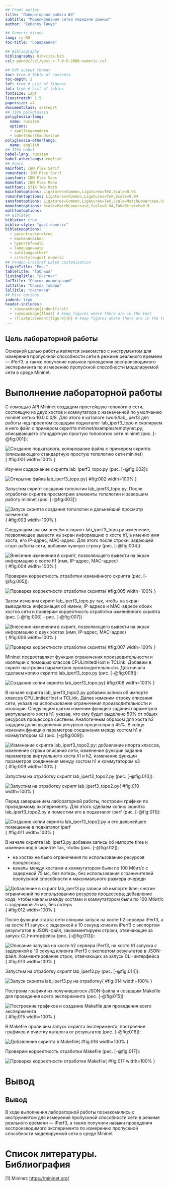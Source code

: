 ```yaml
---
## Front matter
title: "Лабораторная работа №3"
subtitle: "Моделирование сетей передачи данных"
author: "Еюбоглу Тимур"

## Generic otions
lang: ru-RU
toc-title: "Содержание"

## Bibliography
bibliography: bib/cite.bib
csl: pandoc/csl/gost-r-7-0-5-2008-numeric.csl

## Pdf output format
toc: true # Table of contents
toc-depth: 2
lof: true # List of figures
lot: true # List of tables
fontsize: 12pt
linestretch: 1.5
papersize: a4
documentclass: scrreprt
## I18n polyglossia
polyglossia-lang:
  name: russian
  options:
  - spelling=modern
  - babelshorthands=true
polyglossia-otherlangs:
  name: english
## I18n babel
babel-lang: russian
babel-otherlangs: english
## Fonts
mainfont: IBM Plex Serif
romanfont: IBM Plex Serif
sansfont: IBM Plex Sans
monofont: IBM Plex Mono
mathfont: STIX Two Math
mainfontoptions: Ligatures=Common,Ligatures=TeX,Scale=0.94
romanfontoptions: Ligatures=Common,Ligatures=TeX,Scale=0.94
sansfontoptions: Ligatures=Common,Ligatures=TeX,Scale=MatchLowercase,Scale=0.94
monofontoptions: Scale=MatchLowercase,Scale=0.94,FakeStretch=0.9
mathfontoptions:
## Biblatex
biblatex: true
biblio-style: "gost-numeric"
biblatexoptions:
  - parentracker=true
  - backend=biber
  - hyperref=auto
  - language=auto
  - autolang=other*
  - citestyle=gost-numeric
## Pandoc-crossref LaTeX customization
figureTitle: "Рис."
tableTitle: "Таблица"
listingTitle: "Листинг"
lofTitle: "Список иллюстраций"
lotTitle: "Список таблиц"
lolTitle: "Листинги"
## Misc options
indent: true
header-includes:
  - \usepackage{indentfirst}
  - \usepackage{float} # keep figures where there are in the text
  - \floatplacement{figure}{H} # keep figures where there are in the text
---
```


## Цель лабораторной работы

Основной целью работы является знакомство с инструментом для измерения пропускной способности 
сети в режиме реального времени — iPerf3, а также получение навыков проведения воспроизводимого 
эксперимента по измерению пропускной способности моделируемой сети в среде Mininet.

# Выполнение лабораторной работы

С помощью API Mininet создадим простейшую топологию сети, состоящую из двух хостов и коммутатора  с назначенной по умолчанию mininet сетью 10.0.0.0/8. Для этого в каталоге /work/lab_iperf3 для 
работы над проектом создадим подкаталог lab_iperf3_topo и скопируем в него файл с примером скрипта mininet/examples/emptynet.py, описывающего стандартную простую топологию сети mininet (рис. [-@fig:001]):

![Создание подкаталога, копирование файла с примером скрипта (описывающего стандартную простую топологию сети mininet)](image/01.PNG){ #fig:001 width=100%  }

Изучим содержание скрипта lab_iperf3_topo.py (рис. [-@fig:002]):

![Открытие файла lab_iperf3_topo.py](image/02.PNG){ #fig:002 width=100%  }

Запустим скрипт создания топологии lab_iperf3_topo.py. После отработки скрипта просмотрим  элементы топологии и завершим работу mininet (рис. [-@fig:003]):

![Запуск скрипта создания топологии и дальнейший просмотр элементов](image/03.PNG){ #fig:003 width=100%  }

Следующим шагом внесём в скрипт lab_iperf3_topo.py изменение, позволяющее вывести на экран 
информацию о хосте h1, а именно имя хоста, его IP-адрес, MAC-адрес. Для этого после строки, 
задающей старт работы сети, добавим нужную строку (рис. [-@fig:004]):

![Внесение изменения в скрипт, позволяющего вывести на экран информацию о хосте h1 (имя, IP-адрес, MAC-адрес)](image/04.PNG){ #fig:004 width=100%  }

Проверим корректность отработки изменённого скрипта (рис. [-@fig:005]):

![Проверка корректности отработки скрипта](image/05.PNG){ #fig:005 width=100%  }

Затем изменим скрипт lab_iperf3_topo.py так, чтобы на экран выводилась информация об имени, 
IP-адресе и MAC-адресе обоих хостов сети и проверим корректность отработки изменённого скрипта (рис. [-@fig:006] - рис. [-@fig:007])

![Внесение изменения в скрипт, позволяющего вывести на экран информацию о двух хостах (имя, IP-адрес, MAC-адрес)](image/06.PNG){ #fig:006 width=100%  }

![Проверка корректности отработки скрипта](image/07.PNG){ #fig:007 width=100%  }

Mininet предоставляет функции ограничения производительности и изоляции с помощью классов 
CPULimitedHost и TCLink. Добавим в скрипт настройки параметров производительности. Для начала
сделаем копию скрипта lab_iperf3_topo.py (рис. [-@fig:008]):

![Создание копии скрипта lab_iperf3_topo.py](image/08.PNG){ #fig:008 width=100%  }

В начале скрипта lab_iperf3_topo2.py добавим записи об импорте классов CPULimitedHost и TCLink. 
Далее изменим строку описания сети, указав на использование ограничения производительности и изоляции.
Следующим шагом изменим функцию задания параметров виртуального хоста h1, указав, что ему 
будет выделено 50% от общих ресурсов процессора системы. Аналогичным образом для хоста h2 зададим долю выделения ресурсов
процессора в 45%. В конце изменим функцию параметров соединения между хостом h1 и коммутатором s3 (рис. [-@fig:009]):

![Изменение скрипта lab_iperf3_topo2.py: добавление ипорта классов, изменение строки описания сети, изменение функции задания параметров виртуального хоста h1 и h2, изменение функции параметров соединения между хостом h1 и коммутатором s3](image/09.PNG){ #fig:009 width=100%  }

Запустим на отработку скрипт lab_iperf3_topo2.py (рис. [-@fig:010]):

![Запустим на отработку скрипт lab_iperf3_topo2.py](image/10.PNG){ #fig:010 width=100%  }

Перед завершением лабораторной работы, построим графики по проводимому эксперименту. 
Для этого сделаем копию скрипта lab_iperf3_topo2.py и поместим его в подкаталог iperf (рис. [-@fig:011]):

![Создание копии скрипта lab_iperf3_topo2.py и его дальнейшее помещение в подкаталог iperf](image/11.PNG){ #fig:011 width=100%  }

В начале скрипта lab_iperf3.py добавим запись об импорте time и изменим код в скрипте так, чтобы (рис. [-@fig:012]):
- на хостах не было ограничения по использованию ресурсов процессора;
- каналы между хостами и коммутатором были по 100 Мбит/с с задержкой 75 мс, без потерь, без использования ограничителей пропускной
способности и максимального размера очереди

![Добавление в скрипт lab_iperf3.py записи об импорте time; снятие ограничений по использованию ресурсов процессора; добавление кода, чтобы каналы между хостами и коммутатором были по 100 Мбит/с с задержкой 75 мс, без потерь](image/12.PNG){ #fig:012 width=100%  }

После функции старта сети опишим запуск на хосте h2 сервера iPerf3, а на хосте h1 запуск 
с задержкой в 10 секунд клиента iPerf3 с экспортом результатов в JSON-файл, 
закомментируем строки, отвечающие за запуск CLI-интерфейса  (рис. [-@fig:013]):

![Описание запуска на хосте h2 сервера iPerf3, на хосте h1 запуска с задержкой в 10 секунд клиента iPerf3 с экспортом результатов в JSON-файл. Комментирование строк, отвечающих за запуск CLI-интерфейса](image/13.PNG){ #fig:013 width=100%  }

Запустим на отработку скрипт lab_iperf3.py (рис. [-@fig:014]):

![Запуск скрипта lab_iperf3.py на отработку](image/14.PNG){ #fig:014 width=100%  }

Построим графики из получившегося JSON-файла и создадим Makefile для проведения всего эксперимента (рис. [-@fig:015]):

![Построение графиков и создание Makefile для проведения всего эксперимента](image/15.PNG){ #fig:015 width=100%  }

В Makefile пропишим запуск скрипта эксперимента, построение графиков и очистку каталога от результатов (рис. [-@fig:016]):

![Добавление скрипта в Makefile](image/16.PNG){ #fig:016 width=100%  }

Проверим корректность отработки Makefile (рис. [-@fig:017]):

![Проверка корректности отработки Makefile](image/17.PNG){ #fig:017 width=100%  }

# Вывод

## Вывод

В ходе выполнения лабораторной работы познакомились с инструментом для измерения пропускной способности 
сети в режиме реального времени — iPerf3, а также получили навыки проведения воспроизводимого 
эксперимента по измерению пропускной способности моделируемой сети в среде Mininet

# Список литературы. Библиография

[1] Mininet: https://mininet.org/